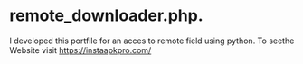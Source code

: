 # remote_downloader.php.
I developed this portfile for an acces to remote field using python. To seethe Website visit https://instaapkpro.com/
